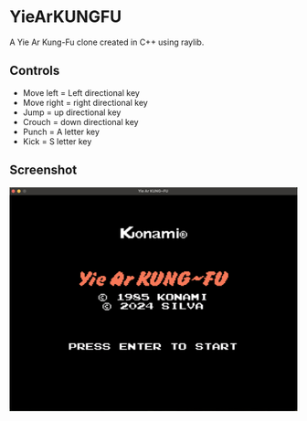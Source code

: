# YieArKUNGFU

A Yie Ar Kung-Fu clone created in C++ using raylib.

## Controls

* Move left = Left directional key
* Move right = right directional key
* Jump = up directional key
* Crouch = down directional key
* Punch = A letter key
* Kick = S letter key

## Screenshot

![YieArKUNGFU](ss.png)